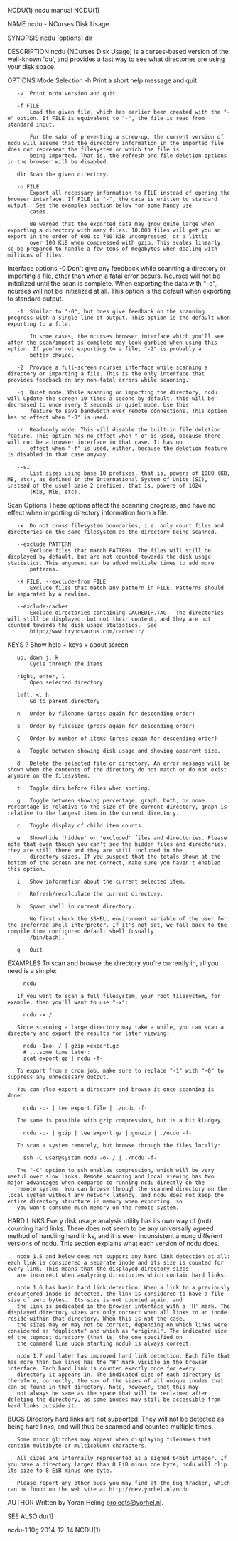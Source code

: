 NCDU(1)                                                                                        ncdu manual                                                                                        NCDU(1)

NAME
       ncdu - NCurses Disk Usage

SYNOPSIS
       ncdu [options] dir

DESCRIPTION
       ncdu (NCurses Disk Usage) is a curses-based version of the well-known 'du', and provides a fast way to see what directories are using your disk space.

OPTIONS
   Mode Selection
       -h  Print a short help message and quit.

       -v  Print ncdu version and quit.

       -f FILE
           Load the given file, which has earlier been created with the "-o" option. If FILE is equivalent to "-", the file is read from standard input.

           For the sake of preventing a screw-up, the current version of ncdu will assume that the directory information in the imported file does not represent the filesystem on which the file is
           being imported. That is, the refresh and file deletion options in the browser will be disabled.

       dir Scan the given directory.

       -o FILE
           Export all necessary information to FILE instead of opening the browser interface. If FILE is "-", the data is written to standard output.  See the examples section below for some handy use
           cases.

           Be warned that the exported data may grow quite large when exporting a directory with many files. 10.000 files will get you an export in the order of 600 to 700 KiB uncompressed, or a little
           over 100 KiB when compressed with gzip. This scales linearly, so be prepared to handle a few tens of megabytes when dealing with millions of files.

   Interface options
       -0  Don't give any feedback while scanning a directory or importing a file, other than when a fatal error occurs. Ncurses will not be initialized until the scan is complete. When exporting the
           data with "-o", ncurses will not be initialized at all. This option is the default when exporting to standard output.

       -1  Similar to "-0", but does give feedback on the scanning progress with a single line of output. This option is the default when exporting to a file.

           In some cases, the ncurses browser interface which you'll see after the scan/import is complete may look garbled when using this option. If you're not exporting to a file, "-2" is probably a
           better choice.

       -2  Provide a full-screen ncurses interface while scanning a directory or importing a file. This is the only interface that provides feedback on any non-fatal errors while scanning.

       -q  Quiet mode. While scanning or importing the directory, ncdu will update the screen 10 times a second by default, this will be decreased to once every 2 seconds in quiet mode. Use this
           feature to save bandwidth over remote connections. This option has no effect when "-0" is used.

       -r  Read-only mode. This will disable the built-in file deletion feature. This option has no effect when "-o" is used, because there will not be a browser interface in that case. It has no
           effect when "-f" is used, either, because the deletion feature is disabled in that case anyway.

       --si
           List sizes using base 10 prefixes, that is, powers of 1000 (KB, MB, etc), as defined in the International System of Units (SI), instead of the usual base 2 prefixes, that is, powers of 1024
           (KiB, MiB, etc).

   Scan Options
       These options affect the scanning progress, and have no effect when importing directory information from a file.

       -x  Do not cross filesystem boundaries, i.e. only count files and directories on the same filesystem as the directory being scanned.

       --exclude PATTERN
           Exclude files that match PATTERN. The files will still be displayed by default, but are not counted towards the disk usage statistics. This argument can be added multiple times to add more
           patterns.

       -X FILE, --exclude-from FILE
           Exclude files that match any pattern in FILE. Patterns should be separated by a newline.

       --exclude-caches
           Exclude directories containing CACHEDIR.TAG.  The directories will still be displayed, but not their content, and they are not counted towards the disk usage statistics.  See
           http://www.brynosaurus.com/cachedir/

KEYS
       ?   Show help + keys + about screen

       up, down j, k
           Cycle through the items

       right, enter, l
           Open selected directory

       left, <, h
           Go to parent directory

       n   Order by filename (press again for descending order)

       s   Order by filesize (press again for descending order)

       C   Order by number of items (press again for descending order)

       a   Toggle between showing disk usage and showing apparent size.

       d   Delete the selected file or directory. An error message will be shown when the contents of the directory do not match or do not exist anymore on the filesystem.

       t   Toggle dirs before files when sorting.

       g   Toggle between showing percentage, graph, both, or none. Percentage is relative to the size of the current directory, graph is relative to the largest item in the current directory.

       c   Toggle display of child item counts.

       e   Show/hide 'hidden' or 'excluded' files and directories. Please note that even though you can't see the hidden files and directories, they are still there and they are still included in the
           directory sizes. If you suspect that the totals shown at the bottom of the screen are not correct, make sure you haven't enabled this option.

       i   Show information about the current selected item.

       r   Refresh/recalculate the current directory.

       b   Spawn shell in current directory.

           We first check the $SHELL environment variable of the user for the preferred shell interpreter. If it's not set, we fall back to the compile time configured default shell (usually
           /bin/bash).

       q   Quit

EXAMPLES
       To scan and browse the directory you're currently in, all you need is a simple:

         ncdu

       If you want to scan a full filesystem, your root filesystem, for example, then you'll want to use "-x":

         ncdu -x /

       Since scanning a large directory may take a while, you can scan a directory and export the results for later viewing:

         ncdu -1xo- / | gzip >export.gz
         # ...some time later:
         zcat export.gz | ncdu -f-

       To export from a cron job, make sure to replace "-1" with "-0" to suppress any unnecessary output.

       You can also export a directory and browse it once scanning is done:

         ncdu -o- | tee export.file | ./ncdu -f-

       The same is possible with gzip compression, but is a bit kludgey:

         ncdu -o- | gzip | tee export.gz | gunzip | ./ncdu -f-

       To scan a system remotely, but browse through the files locally:

         ssh -C user@system ncdu -o- / | ./ncdu -f-

       The "-C" option to ssh enables compression, which will be very useful over slow links. Remote scanning and local viewing has two major advantages when compared to running ncdu directly on the
       remote system: You can browse through the scanned directory on the local system without any network latency, and ncdu does not keep the entire directory structure in memory when exporting, so
       you won't consume much memory on the remote system.

HARD LINKS
       Every disk usage analysis utility has its own way of (not) counting hard links.  There does not seem to be any universally agreed method of handling hard links, and it is even inconsistent among
       different versions of ncdu. This section explains what each version of ncdu does.

       ncdu 1.5 and below does not support any hard link detection at all: each link is considered a separate inode and its size is counted for every link. This means that the displayed directory sizes
       are incorrect when analyzing directories which contain hard links.

       ncdu 1.6 has basic hard link detection: When a link to a previously encountered inode is detected, the link is considered to have a file size of zero bytes.  Its size is not counted again, and
       the link is indicated in the browser interface with a 'H' mark. The displayed directory sizes are only correct when all links to an inode reside within that directory. When this is not the case,
       the sizes may or may not be correct, depending on which links were considered as "duplicate" and which as "original". The indicated size of the topmost directory (that is, the one specified on
       the command line upon starting ncdu) is always correct.

       ncdu 1.7 and later has improved hard link detection. Each file that has more than two links has the "H" mark visible in the browser interface. Each hard link is counted exactly once for every
       directory it appears in. The indicated size of each directory is therefore, correctly, the sum of the sizes of all unique inodes that can be found in that directory. Note, however, that this may
       not always be same as the space that will be reclaimed after deleting the directory, as some inodes may still be accessible from hard links outside it.

BUGS
       Directory hard links are not supported. They will not be detected as being hard links, and will thus be scanned and counted multiple times.

       Some minor glitches may appear when displaying filenames that contain multibyte or multicolumn characters.

       All sizes are internally represented as a signed 64bit integer. If you have a directory larger than 8 EiB minus one byte, ncdu will clip its size to 8 EiB minus one byte.

       Please report any other bugs you may find at the bug tracker, which can be found on the web site at http://dev.yorhel.nl/ncdu

AUTHOR
       Written by Yoran Heling <projects@yorhel.nl>.

SEE ALSO
       du(1)

ncdu-1.10g                                                                                      2014-12-14                                                                                        NCDU(1)
